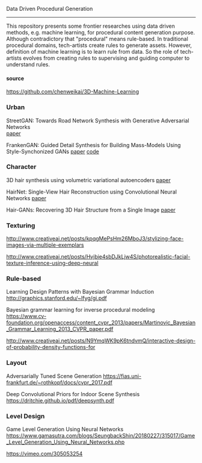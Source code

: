 Data Driven Procedural Generation

-----

This repository presents some frontier researches using data driven methods, e.g. machine learning, for procedural content generation purpose.
Although contradictory that "procedural" means rule-based. In traditional procedural domains, tech-artists create rules to generate assets. However, definition of machine learning is to learn rule from data. So the role of tech-artists evolves from creating rules to supervising and guiding computer to understand rules.

#### source

https://github.com/chenweikai/3D-Machine-Learning

### Urban
StreetGAN: Towards Road Network Synthesis with Generative Adversarial Networks  
[paper](http://cg.cs.uni-bonn.de/aigaion2root/attachments/street_gan_2017.pdf)


FrankenGAN: Guided Detail Synthesis for Building Mass-Models Using Style-Synchonized GANs
[paper](https://arxiv.org/pdf/1806.07179) [code](https://github.com/twak/bikegan)


### Character

3D hair synthesis using volumetric variational autoencoders
[paper](http://linjieluo.com/files/18-SIGA-3DHairSynthesisUsingVolumetricVAEs.pdf)

HairNet: Single-View Hair Reconstruction using Convolutional Neural Networks
[paper](http://chenweikai.github.io/papers/[ECCV18]HairNet%20-%20Single-View%20Hair%20Reconstruction%20using%20CNN.pdf)

Hair-GANs: Recovering 3D Hair Structure from a Single Image
[paper](https://arxiv.org/pdf/1811.06229.pdf)


### Texturing

http://www.creativeai.net/posts/kpqgMePsHm26MboJ3/stylizing-face-images-via-multiple-exemplars

http://www.creativeai.net/posts/Hvjbie4sbDJkLjw4S/photorealistic-facial-texture-inference-using-deep-neural



### Rule-based
Learning Design Patterns with Bayesian Grammar Induction
http://graphics.stanford.edu/~lfyg/gi.pdf

Bayesian grammar learning for inverse procedural modeling
https://www.cv-foundation.org/openaccess/content_cvpr_2013/papers/Martinovic_Bayesian_Grammar_Learning_2013_CVPR_paper.pdf

http://www.creativeai.net/posts/N9YmqWK9pK6tndvmQ/interactive-design-of-probability-density-functions-for



### Layout
Adversarially Tuned Scene Generation
https://fias.uni-frankfurt.de/~rothkopf/docs/cvpr_2017.pdf

Deep Convolutional Priors for Indoor Scene Synthesis
https://dritchie.github.io/pdf/deepsynth.pdf

### Level Design
Game Level Generation Using Neural Networks
https://www.gamasutra.com/blogs/SeungbackShin/20180227/315017/Game_Level_Generation_Using_Neural_Networks.php

https://vimeo.com/305053254